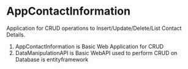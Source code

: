 # AppContactInformation
Application for CRUD operations to Insert/Update/Delete/List Contact Details.

1) AppContactInformation is Basic Web Application for CRUD 
2) DataManipulationAPI is Basic WebAPI used to perform CRUD on Database is entityframework
